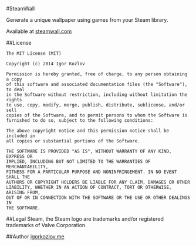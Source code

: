 #SteamWall

Generate a unique wallpaper using games from your Steam library.

Available at [steamwall.com](htpp://steamwall.com)

##License
```
The MIT License (MIT)

Copyright (c) 2014 Igor Kozlov

Permission is hereby granted, free of charge, to any person obtaining a copy
of this software and associated documentation files (the "Software"), to deal
in the Software without restriction, including without limitation the rights
to use, copy, modify, merge, publish, distribute, sublicense, and/or sell
copies of the Software, and to permit persons to whom the Software is
furnished to do so, subject to the following conditions:

The above copyright notice and this permission notice shall be included in
all copies or substantial portions of the Software.

THE SOFTWARE IS PROVIDED "AS IS", WITHOUT WARRANTY OF ANY KIND, EXPRESS OR
IMPLIED, INCLUDING BUT NOT LIMITED TO THE WARRANTIES OF MERCHANTABILITY,
FITNESS FOR A PARTICULAR PURPOSE AND NONINFRINGEMENT. IN NO EVENT SHALL THE
AUTHORS OR COPYRIGHT HOLDERS BE LIABLE FOR ANY CLAIM, DAMAGES OR OTHER
LIABILITY, WHETHER IN AN ACTION OF CONTRACT, TORT OR OTHERWISE, ARISING FROM,
OUT OF OR IN CONNECTION WITH THE SOFTWARE OR THE USE OR OTHER DEALINGS IN
THE SOFTWARE.
```

##Legal
Steam, the Steam logo are trademarks and/or registered trademarks of Valve Corporation.

##Author
[igorkozlov.me](http://igorkozlov.me)
